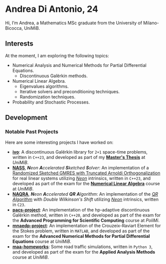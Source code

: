 # Andrea Di Antonio, 24

Hi, I’m Andrea, a Mathematics MSc graduate from the University of Milano-Bicocca, UniMiB.

## Interests

At the moment, I am exploring the following topics:
- Numerical Analysis and Numerical Methods for Partial Differential Equations.
    - Discontinuous Galërkin methods.
- Numerical Linear Algebra.
    - Eigenvalues algorithms.
    - Iterative solvers and preconditioning techniques.
    - Randomization techniques.
- Probability and Stochastic Processes.

## Development

<!-- ### Current Projects

I am currently focusing on the following projects:
-  -->

### Notable Past Projects

Here are some interesting projects I have worked on:
- [**ivo**](https://github.com/diantonioandrea/ivo): A discontinuous Galërkin library for `2+1` space-time problems, written in `C++23`, and developed as part of my [**Master's Thesis**](https://github.com/diantonioandrea/master-thesis) at _UniMiB_.
- [**NASS**](https://github.com/diantonioandrea/NASS), _**N**eon **A**ccelerated **S**ketched **S**olver_: An implementation of a [Randomized Sketched GMRES with Truncated Arnoldi Orthogonalization](https://doi.org/10.48550/arXiv.2111.00113) for real linear systems utilizing [_Neon_](https://developer.arm.com/Architectures/Neon) intrinsics, written in `C++23`, and developed as part of the exam for the [**Numerical Linear Algebra**](https://github.com/diantonioandrea/nla-project) course at _UniMiB_.
- [**NAQRA**](https://github.com/diantonioandrea/NAQRA), _**N**eon **A**ccelerated **QR** **A**lgorithm_: An implementation of the [_QR Algorithm_](https://en.wikipedia.org/wiki/QR_algorithm) with _Double Wilkinson's Shift_ utilizing [_Neon_](https://developer.arm.com/Architectures/Neon) intrinsics, written in `C23`.
- [**pacs-project**](https://github.com/diantonioandrea/pacs-project): An implementation of the hp-adaptive discontinuous Galërkin method, written in `C++20`, and developed as part of the exam for the **Advanced Programming for Scientific Computing** course at _PoliMi_.
- [**mnaedp-project**](https://github.com/diantonioandrea/mnaedp-project): An implementation of the Crouzeix-Raviart Element for the Stokes problem, written in `MATLAB`, and developed as part of the exam for the **Advanced Numerical Methods for Partial Differential Equations** course at _UniMiB_.
- [**maa-homeworks**](https://github.com/diantonioandrea/maa-homeworks): Some road traffic simulations, written in `Python 3`, and developed as part of the exam for the **Applied Analysis Methods** course at _UniMiB_.
